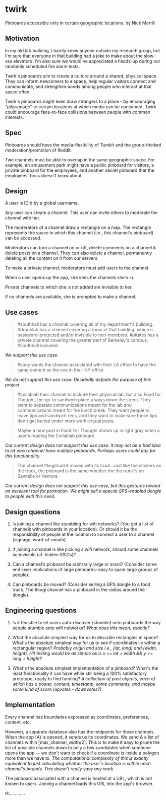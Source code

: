 twirk
=====

Pinboards accessible only in certain geographic locations.
by Nick Merrill

## Motivation
In my old lab building, I hardly knew anyone outside my research group, but I'm sure that everyone in that building had a joke to make about the slow-ass elevators. I'm also sure we would've appreciated a heads-up during our randomly scheduled fire alarm tests. 

Twirk's pinboards aim to create a culture around a shared, physical space.   
They can inform newcomers to a space, help regular visitors connect and communicate, and strengthen bonds among people who interact at that space often. 

Twirk's pinboards might even draw strangers to a place - by encouraging "pilgramage" to certain locations at which media can be consumed, Twirk could encourage face-to-face collisions between people with common interests. 

## Spec
Pinboards should have the media-flexibility of Tumblr and the group-thinked moderation/promotion of Reddit.

Two channels must be able to overlap in the same geographic space. For example, an amusement park might have a public pinboard for visitors, a private pinboard for the employees, and another secret pinboard that the employees' boss doesn't know about.

## Design
A user is ID'd by a global username.

Any user can create a channel. This user can invite others to moderate the channel with her. 

The moderators of a channel draw a rectangle on a map. The rectangle represents the space in which this channel (i.e., this channel's pinboard) can be accessed.

Moderators can turn a channel on or off, delete comments on a channel & delete posts on a channel. They can also delete a channel, permanently deleting all the content on it from our servers.

To make a private channel, moderators must add users to the channel.

When a user opens up the app, she sees the channels she's in.

Private channels to which she is not added are invisible to her.

If no channels are available, she is prompted to make a channel.


## Use cases
> \#southhall has a channel covering all of my department's building. #dronelab has a channel covering a room of that building, which is password-protected and/or invisible to non-members. #pirates has a private channel covering the greater part of Berkeley's campus, #southhall included.

*We support this use case.*

> \#sony wants the channel associated with their LA office to have the same content as the one in their NY office.

*We do not support this use case. Decidedly defeats the purpose of this project.*

> \#collablab their channel to include their physical lab, but also Food for Thought, the go-to sandwich place a ways down the street. They want to separate communications meant for the lab and communications meant for the lunch break. They want people to leave tips and sandwich recs, and they want to make sure these tips don't get buried under more work-crucal posts. 

> Maybe a new post in Food For Thought shows up in light gray when a user's reading the Collablab pinboard.  

*Our current design does not support this use case. It may not be a bad idea to let each channel have multiple pinboards. Perhaps users could pay for this functionality.*

> The channel #kogitruck3 moves with its truck. Just like the stickers on the truck, the pinboard is the same whether the the truck's on Sawtelle or Ventura.

*Our current design does not support this use case, but this gestures toward an excellent tool for promotion. We might sell a special GPS-enabled dongle to people with this need.*


## Design questions
1. Is joining a channel like stumbling for wifi networks? (You get a list of channels with pinboards in your location). Or should it be the responsibility of people at the location to connect a user to a channel (signage, word-of-mouth).

2. If joining a channel is like picking a wifi network, should some channels be invisible (cf. hidden SSIDs)?

3. Can a channel's pinboard be arbitrarily large or small? (Consider some end-user implications of large pinboards: easy to spam large groups of people).

4. Can pinboards be moved? (Consider selling a GPS dongle to a food truck. The #kogi channel has a pinboard in the radius around the dongle).

## Engineering questions
1. Is it feasible to let users auto-discover (stumble) onto pinboards the way people stumble onto wifi networks?
*What does this mean, exactly?*

2. What the absolute simplest way for us to describe rectangles in space? What's the absolute simplest way for us to see if coordinates lie within a rectangular region?
*Probably origin and size i.e., (lat, long) and (width, height). Hit testing would be as simple as is x <= lat + width && y <= long + height?*

3. What's the absolute simplest implementation of a pinboard? What's the least functionality it can have while still being a 100% satisfactory prototype, ready to find funding?
*A collection of post objects, each of which has a poster, content, timestamp, some comments, and maybe some kind of score (upvotes - downvotes?).*

## Implementation
Every channel has boundaries expressed as coordinates, preferences, content, etc.

However, a separate database also has the midpoints for these channels. When the app (A) is opened, it sends us its coordinates. We send A a list of channels within [max_channel_width/2]. This is to make it easy to prune the list of possible channels down to only a few candidates when someone opens the app — we don't want to check if a coordinate is inside a polygon more than we have to.
*The computational complexity of this is exactly equivalent to just calculating whether the user's location is within each channel's bounds. This doesn't really save any work.*

The pinboard associated with a channel is hosted at a URL, which is not known to users. Joining a channel loads this URL into the app's browser.

*tk.............*
